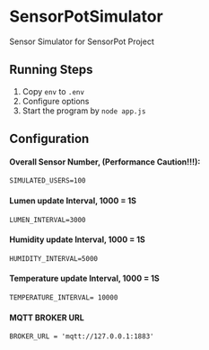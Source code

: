 # SensorPotSimulator

Sensor Simulator for SensorPot Project

## Running Steps

1. Copy ```env``` to ```.env```
2. Configure options
3. Start the program by ```node app.js```

## Configuration

#### Overall Sensor Number, (Performance Caution!!!):

```SIMULATED_USERS=100```

#### Lumen update Interval, 1000 = 1S

```LUMEN_INTERVAL=3000```

#### Humidity update Interval, 1000 = 1S

```HUMIDITY_INTERVAL=5000```

#### Temperature update Interval, 1000 = 1S

```TEMPERATURE_INTERVAL= 10000```

#### MQTT BROKER URL

```BROKER_URL = 'mqtt://127.0.0.1:1883'```